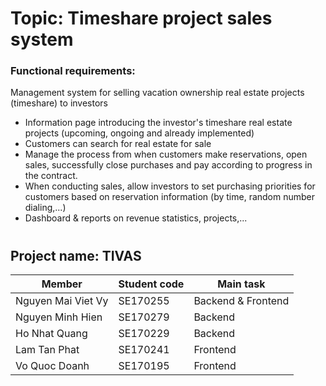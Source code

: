 # Topic: Timeshare project sales system
### Functional requirements:
Management system for selling vacation ownership real estate projects (timeshare) to investors
+ Information page introducing the investor's timeshare real estate projects (upcoming, ongoing and already implemented)
+ Customers can search for real estate for sale
+ Manage the process from when customers make reservations, open sales, successfully close purchases and pay according to progress in the contract.
+ When conducting sales, allow investors to set purchasing priorities for customers based on reservation information (by time, random number dialing,...)
+ Dashboard & reports on revenue statistics, projects,...

#
## Project name: TIVAS
| Member | Student code  | Main task  |
| ------- | --- | --- |
| Nguyen Mai Viet Vy | SE170255 | Backend & Frontend |
| Nguyen Minh Hien | SE170279 | Backend |
| Ho Nhat Quang | SE170229 | Backend |
| Lam Tan Phat | SE170241 | Frontend |
| Vo Quoc Doanh | SE170195 | Frontend |
